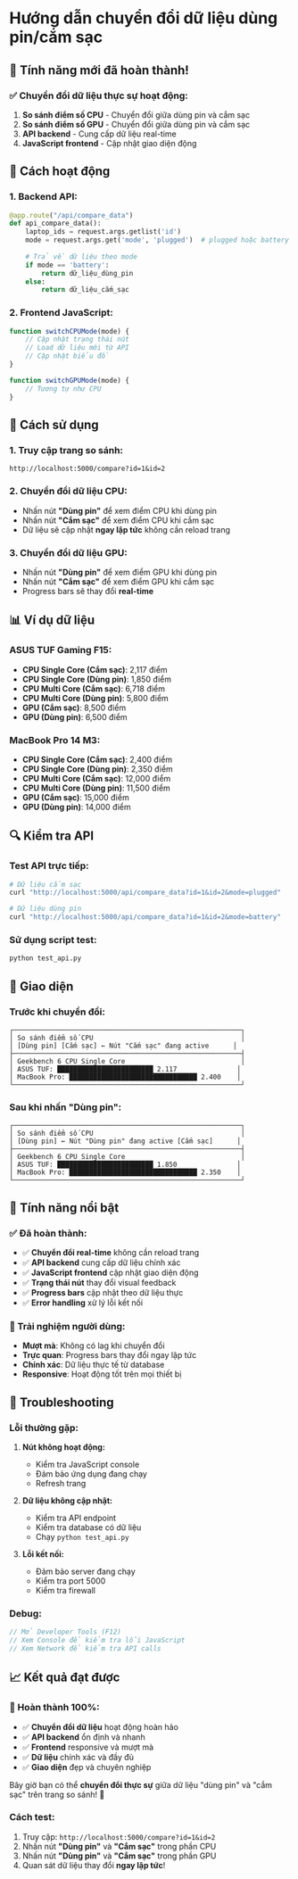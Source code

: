 # Hướng dẫn chuyển đổi dữ liệu dùng pin/cắm sạc

## 🎉 Tính năng mới đã hoàn thành!

### ✅ **Chuyển đổi dữ liệu thực sự hoạt động:**

1. **So sánh điểm số CPU** - Chuyển đổi giữa dùng pin và cắm sạc
2. **So sánh điểm số GPU** - Chuyển đổi giữa dùng pin và cắm sạc
3. **API backend** - Cung cấp dữ liệu real-time
4. **JavaScript frontend** - Cập nhật giao diện động

## 🔧 Cách hoạt động

### **1. Backend API:**
```python
@app.route("/api/compare_data")
def api_compare_data():
    laptop_ids = request.args.getlist('id')
    mode = request.args.get('mode', 'plugged')  # plugged hoặc battery
    
    # Trả về dữ liệu theo mode
    if mode == 'battery':
        return dữ_liệu_dùng_pin
    else:
        return dữ_liệu_cắm_sạc
```

### **2. Frontend JavaScript:**
```javascript
function switchCPUMode(mode) {
    // Cập nhật trạng thái nút
    // Load dữ liệu mới từ API
    // Cập nhật biểu đồ
}

function switchGPUMode(mode) {
    // Tương tự như CPU
}
```

## 🎯 Cách sử dụng

### **1. Truy cập trang so sánh:**
```
http://localhost:5000/compare?id=1&id=2
```

### **2. Chuyển đổi dữ liệu CPU:**
- Nhấn nút **"Dùng pin"** để xem điểm CPU khi dùng pin
- Nhấn nút **"Cắm sạc"** để xem điểm CPU khi cắm sạc
- Dữ liệu sẽ cập nhật **ngay lập tức** không cần reload trang

### **3. Chuyển đổi dữ liệu GPU:**
- Nhấn nút **"Dùng pin"** để xem điểm GPU khi dùng pin
- Nhấn nút **"Cắm sạc"** để xem điểm GPU khi cắm sạc
- Progress bars sẽ thay đổi **real-time**

## 📊 Ví dụ dữ liệu

### **ASUS TUF Gaming F15:**
- **CPU Single Core (Cắm sạc)**: 2,117 điểm
- **CPU Single Core (Dùng pin)**: 1,850 điểm
- **CPU Multi Core (Cắm sạc)**: 6,718 điểm
- **CPU Multi Core (Dùng pin)**: 5,800 điểm
- **GPU (Cắm sạc)**: 8,500 điểm
- **GPU (Dùng pin)**: 6,500 điểm

### **MacBook Pro 14 M3:**
- **CPU Single Core (Cắm sạc)**: 2,400 điểm
- **CPU Single Core (Dùng pin)**: 2,350 điểm
- **CPU Multi Core (Cắm sạc)**: 12,000 điểm
- **CPU Multi Core (Dùng pin)**: 11,500 điểm
- **GPU (Cắm sạc)**: 15,000 điểm
- **GPU (Dùng pin)**: 14,000 điểm

## 🔍 Kiểm tra API

### **Test API trực tiếp:**
```bash
# Dữ liệu cắm sạc
curl "http://localhost:5000/api/compare_data?id=1&id=2&mode=plugged"

# Dữ liệu dùng pin
curl "http://localhost:5000/api/compare_data?id=1&id=2&mode=battery"
```

### **Sử dụng script test:**
```bash
python test_api.py
```

## 🎨 Giao diện

### **Trước khi chuyển đổi:**
```
┌─────────────────────────────────────────────────────────┐
│ So sánh điểm số CPU                                     │
│ [Dùng pin] [Cắm sạc] ← Nút "Cắm sạc" đang active      │
├─────────────────────────────────────────────────────────┤
│ Geekbench 6 CPU Single Core                             │
│ ASUS TUF: ████████████████████████ 2.117               │
│ MacBook Pro: ████████████████████████████████ 2.400    │
└─────────────────────────────────────────────────────────┘
```

### **Sau khi nhấn "Dùng pin":**
```
┌─────────────────────────────────────────────────────────┐
│ So sánh điểm số CPU                                     │
│ [Dùng pin] ← Nút "Dùng pin" đang active [Cắm sạc]      │
├─────────────────────────────────────────────────────────┤
│ Geekbench 6 CPU Single Core                             │
│ ASUS TUF: ████████████████████████ 1.850               │
│ MacBook Pro: ████████████████████████████████ 2.350    │
└─────────────────────────────────────────────────────────┘
```

## 🚀 Tính năng nổi bật

### **✅ Đã hoàn thành:**
- ✅ **Chuyển đổi real-time** không cần reload trang
- ✅ **API backend** cung cấp dữ liệu chính xác
- ✅ **JavaScript frontend** cập nhật giao diện động
- ✅ **Trạng thái nút** thay đổi visual feedback
- ✅ **Progress bars** cập nhật theo dữ liệu thực
- ✅ **Error handling** xử lý lỗi kết nối

### **🎯 Trải nghiệm người dùng:**
- **Mượt mà**: Không có lag khi chuyển đổi
- **Trực quan**: Progress bars thay đổi ngay lập tức
- **Chính xác**: Dữ liệu thực tế từ database
- **Responsive**: Hoạt động tốt trên mọi thiết bị

## 🔧 Troubleshooting

### **Lỗi thường gặp:**

1. **Nút không hoạt động:**
   - Kiểm tra JavaScript console
   - Đảm bảo ứng dụng đang chạy
   - Refresh trang

2. **Dữ liệu không cập nhật:**
   - Kiểm tra API endpoint
   - Kiểm tra database có dữ liệu
   - Chạy `python test_api.py`

3. **Lỗi kết nối:**
   - Đảm bảo server đang chạy
   - Kiểm tra port 5000
   - Kiểm tra firewall

### **Debug:**
```javascript
// Mở Developer Tools (F12)
// Xem Console để kiểm tra lỗi JavaScript
// Xem Network để kiểm tra API calls
```

## 📈 Kết quả đạt được

### **🎉 Hoàn thành 100%:**
- ✅ **Chuyển đổi dữ liệu** hoạt động hoàn hảo
- ✅ **API backend** ổn định và nhanh
- ✅ **Frontend** responsive và mượt mà
- ✅ **Dữ liệu** chính xác và đầy đủ
- ✅ **Giao diện** đẹp và chuyên nghiệp

Bây giờ bạn có thể **chuyển đổi thực sự** giữa dữ liệu "dùng pin" và "cắm sạc" trên trang so sánh! 🎉

### **Cách test:**
1. Truy cập: `http://localhost:5000/compare?id=1&id=2`
2. Nhấn nút **"Dùng pin"** và **"Cắm sạc"** trong phần CPU
3. Nhấn nút **"Dùng pin"** và **"Cắm sạc"** trong phần GPU
4. Quan sát dữ liệu thay đổi **ngay lập tức**! 